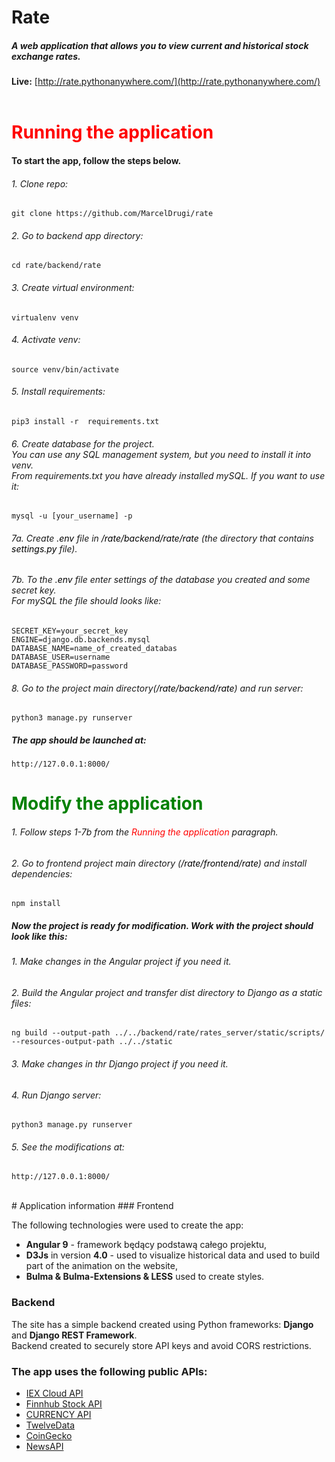 # Rate
##### A web application that allows you to view current and historical stock exchange rates.

 **Live:**  [http://rate.pythonanywhere.com/](http://rate.pythonanywhere.com/)
<br><br>
# <span style="color:red"> Running the application </span>
#### To start the app, follow the steps below.
###### 1. Clone repo:
    git clone https://github.com/MarcelDrugi/rate
###### 2. Go to backend app directory:
    cd rate/backend/rate
###### 3. Create virtual environment:
    virtualenv venv 
###### 4. Activate venv:
    source venv/bin/activate
###### 5. Install requirements:
    pip3 install -r  requirements.txt
###### 6. Create database for the project. <br>You can use any SQL management system, but you need to install it into venv.<br> From requirements.txt you have already installed mySQL. If you want to use it: 
    mysql -u [your_username] -p
###### 7a. Create  <span style="color:black">.env</span> file in <span style="color:black">/rate/backend/rate/rate</span> (the directory that contains <span style="color:black">settings.py</span> file).<br>
###### 7b. To the <span style="color:black">.env</span>  file enter settings of the database you created and some secret key. <br> For mySQL the file should looks like:
    SECRET_KEY=your_secret_key
    ENGINE=django.db.backends.mysql
    DATABASE_NAME=name_of_created_databas
    DATABASE_USER=username
    DATABASE_PASSWORD=password
###### 8. Go to the project main directory(<span style="color:black">/rate/backend/rate</span>) and run server:
    python3 manage.py runserver


##### The app should be launched at:

    http://127.0.0.1:8000/


## 
# <span style="color:green"> Modify the application </span>

###### 1. Follow steps 1-7b from the <span style="color:red"><i>Running the application</i></span> paragraph.
###### 2. Go to frontend project main directory (<span style="color:black">/rate/frontend/rate</span>) and install dependencies:
    npm install
##### Now the project is ready for modification. Work with the project should look like this:
###### 1. Make changes in the Angular project if you need it. 
###### 2. Build the Angular project and transfer dist directory to Django as a static files:
    ng build --output-path ../../backend/rate/rates_server/static/scripts/ --resources-output-path ../../static
###### 3. Make changes in thr Django project if you need it.
###### 4. Run Django server:
    python3 manage.py runserver
###### 5. See the modifications at: 
    http://127.0.0.1:8000/

<br>
# Application information
### Frontend

The following technologies were used to create the app:

- **Angular 9** - framework będący podstawą całego projektu,
- **D3Js** in version **4.0** - used to visualize historical data and used to build part of the animation on the website,
- **Bulma & Bulma-Extensions & LESS** used to create styles.



### Backend

The site has a simple backend created using Python frameworks: **Django** and **Django REST Framework**. 
<br>
Backend created to securely store API keys and avoid CORS restrictions.


### The app uses the following public APIs:


- [IEX Cloud API](https://iexcloud.io/docs/api/)
- [Finnhub Stock API](https://finnhub.io/)
- [CURRENCY API](https://currency.com/api)
- [TwelveData](https://twelvedata.com/docs)
- [CoinGecko](https://www.coingecko.com/en/api)
- [NewsAPI](https://newsapi.org/)


